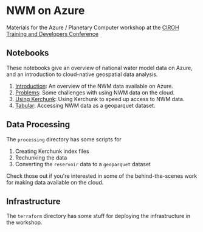 # NWM on Azure

Materials for the Azure / Planetary Computer workshop at the [CIROH Training and Developers Conference][conf]


## Notebooks

These notebooks give an overview of national water model data on Azure, and an introduction to cloud-native geospatial data analysis.

1. [Introduction](noaa-nwm-exmaple.ipynb): An overview of the NWM data available on Azure.
2. [Problems](Problems.ipynb): Some challenges with using NWM data on the cloud.
3. [Using Kerchunk](using-kerchunk.ipynb): Using Kerchunk to speed up access to NWM data.
4. [Tabular](nwm-tabular.ipynb): Accessing NWM data as a geoparquet dataset.

## Data Processing

The `processing` directory has some scripts for

1. Creating Kerchunk index files
2. Rechunking the data
3. Converting the `reservoir` data to a `geoparquet` dataset

Check those out if you're interested in some of the behind-the-scenes work for making data available on the cloud.

## Infrastructure

The `terraform` directory has some stuff for deploying the infrastructure in the workshop.

[conf]: https://ciroh.ua.edu/devconference/